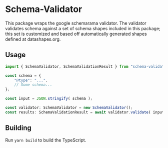 # Schema-Validator

This package wraps the google schemarama validator. The validator validates schema against a set of schema shapes
included in this package; this set is customized and based off automatically generated shapes defined at datashapes.org.

## Usage

```ts
import { SchemaValidator, SchemaValidationResult } from "schema-validator/dist/scripts";

const schema = {
	"@type": "...",
	// Some schema...
};

const input = JSON.stringify( schema );

const validator: SchemaValidator = new SchemaValidator();
const results: SchemaValidationResult = await validator.validate( input );
```

## Building
Run `yarn build` to build the TypeScript.
